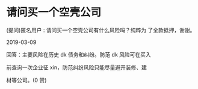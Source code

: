 # 请问买一个空壳公司

(提问)匿名用户 : 请问买一个空壳公司有什么风险吗？纯粹为 了全款抵押，谢谢。

2019-03-09

回答：主要风险在历史 dk 债务和纠纷。防范 dk 风险可在买入

前查询一次企业征 xin，防范纠纷风险只能尽量避开装修、建

材等公司。(0 赞)